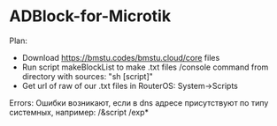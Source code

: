# ADBlock-for-Microtik

Plan:
* Download https://bmstu.codes/bmstu.cloud/core files
* Run script makeBlockList to make .txt files /console command from directory with sources: "sh [script]"
* Get url of raw of our .txt files in RouterOS: System->Scripts 

Errors:
Ошибки возникают, если в dns адресе присутствуют по типу системных, например: 
/&script
/exp*
